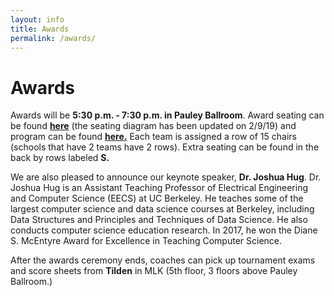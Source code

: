 ```yaml
---
layout: info
title: Awards
permalink: /awards/
---
```


# Awards

Awards will be **5:30 p.m. - 7:30 p.m. in Pauley Ballroom**. Award seating can be found **[here](/doc/awards_seating.PNG)** (the seating diagram has been updated on 2/9/19) and program can be found **[here.](/doc/awards_program.pdf)** Each team is assigned a row of 15 chairs (schools that have 2 teams have 2 rows). Extra seating can be found in the back by rows labeled **S.** 

We are also pleased to announce our keynote speaker, **Dr. Joshua Hug**. Dr. Joshua Hug is an Assistant Teaching Professor of Electrical Engineering and Computer Science (EECS) at UC Berkeley. He teaches some of the largest computer science and data science courses at Berkeley, including Data Structures and Principles and Techniques of Data Science. He also conducts computer science education research. In 2017, he won the Diane S. McEntyre Award for Excellence in Teaching Computer Science.

After the awards ceremony ends, coaches can pick up tournament exams and score sheets from **Tilden** in MLK (5th floor, 3 floors above Pauley Ballroom.)

